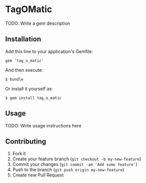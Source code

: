 # TagOMatic

TODO: Write a gem description

## Installation

Add this line to your application's Gemfile:

    gem 'tag_o_matic'

And then execute:

    $ bundle

Or install it yourself as:

    $ gem install tag_o_matic

## Usage

TODO: Write usage instructions here

## Contributing

1. Fork it
2. Create your feature branch (`git checkout -b my-new-feature`)
3. Commit your changes (`git commit -am 'Add some feature'`)
4. Push to the branch (`git push origin my-new-feature`)
5. Create new Pull Request
